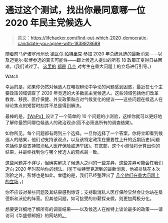 # 通过这个测试，找出你最同意哪一位 2020 年民主党候选人

> 原文：<https://lifehacker.com/find-out-which-2020-democratic-candidate-you-agree-with-1839928689>

随着前马萨诸塞州州长 [德瓦尔·帕特里克](https://lifehacker.com/where-do-deval-patrick-and-michael-bloomberg-stand-on-m-1839857136) 参加 2020 年总统竞选的最新消息——以及迈克尔·彭博参选的真实可能性——跟上候选人提出的所有 18 政策正变得日益困难。(我们试过了。 [这里的](https://lifehacker.com/heres-every-2020-democratic-candidates-plan-to-end-gun-1836917130) [都是](https://twocents.lifehacker.com/how-elizabeth-warren-plans-to-pay-for-medicare-for-all-1839541911) [几个](https://twocents.lifehacker.com/see-how-the-democratic-candidates-tax-plans-would-affec-1839098593) 对考生在重大问题上的立场进行引导。)

Watch

幸运的是，如果你仍然对候选人在电视辩论中争论的问题感到困惑，最近在七个主要政策领域调查了 2020 年竞选的大多数民主党候选人。这些领域包括他们改革教育、移民、医疗保健、外交政策和应对气候变化的提议——这些问题在候选人在辩论焦点的短暂时刻并不总是得到解决。

最棒的是，[【WaPo】](https://www.washingtonpost.com/graphics/politics/policy-2020/quiz-which-candidate-agrees-with-me/)设计了一个简单的 10 个问题的小测验，这样你就可以更好地了解你最赞同哪位候选人的政治观点(而不必筛选所有的调查结果)。

如你所见，每个问题都有两到三个选择。一旦你选择了一个答案，你将立即看到候选人的结果，他们*也*支持该观点，以及该特定政策在重要性上升的近期历史(问题包括你是否支持取消私人医疗保险或选举团)。在底部，这个小测验将计算出你的结果，并最终找到你与哪个候选人的观点最一致。

这些问题并不详尽，但确实解决了候选人之间的一些差异，这些差异可能会在我们迈向 2020 年时影响你的想法。(鉴于帕特里克迟到的最新消息，他被排除在本次测验之外，彭博也是如此。幸运的是，我们已经整理出了 [几个他们在重大问题上的立场](https://lifehacker.com/where-do-deval-patrick-and-michael-bloomberg-stand-on-m-1839857136) 。)

你不应该对某些问题及其结果感到惊讶；支持取消私人医疗保险显然会让你站在桑德斯和沃伦的阵营。但其他问题，如可接受的带薪探亲假，则更加两极分化。

想要更详细地了解所有的调查结果——以及候选人在推特上谈论最多的政策——请访问《华盛顿邮报》的网站的[。](https://www.washingtonpost.com/graphics/politics/policy-2020/)